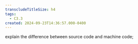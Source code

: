 ```yaml
---
transcludeTitleSize: h4
tags:
  - C3.3
created: 2024-09-23T14:36:57.000-0400
---
```

explain the difference between source code and machine code;